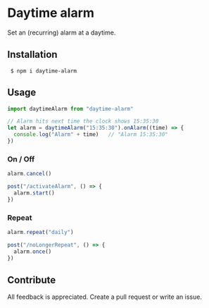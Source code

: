 # Daytime alarm

Set an (recurring) alarm at a daytime.

## Installation

```shell
 $ npm i daytime-alarm
```

## Usage

```ts
import daytimeAlarm from "daytime-alarm"

// Alarm hits next time the clock shows 15:35:30
let alarm = daytimeAlarm("15:35:30").onAlarm((time) => {
  console.log("Alarm" + time)   // "Alarm 15:35:30"
})
```

### On / Off

```ts
alarm.cancel()

post("/activateAlarm", () => {
  alarm.start()
})
```

### Repeat

```ts
alarm.repeat("daily")

post("/noLongerRepeat", () => {
  alarm.once()
})
```

## Contribute

All feedback is appreciated. Create a pull request or write an issue.
